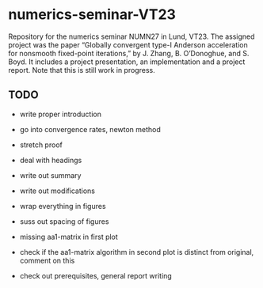 # numerics-seminar-VT23
Repository for the numerics seminar NUMN27 in Lund, VT23. The assigned project was the paper “Globally convergent type-I Anderson acceleration for nonsmooth fixed-point iterations,” by J. Zhang, B. O’Donoghue, and S. Boyd. It includes a project presentation, an implementation and a project report. Note that this is still work in progress.

## TODO
- write proper introduction
- go into convergence rates, newton method
- stretch proof
- deal with headings
- write out summary
- write out modifications
- wrap everything in figures
- suss out spacing of figures
- missing aa1-matrix in first plot
- check if the aa1-matrix algorithm in second plot is distinct from original, comment on this

- check out prerequisites, general report writing
